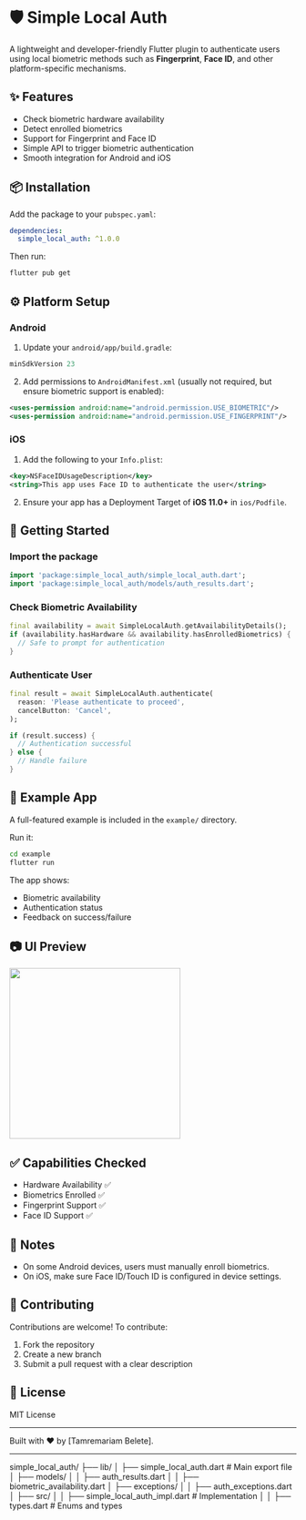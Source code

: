 # 🛡️ Simple Local Auth

A lightweight and developer-friendly Flutter plugin to authenticate users using local biometric methods such as **Fingerprint**, **Face ID**, and other platform-specific mechanisms.

## ✨ Features

- Check biometric hardware availability
- Detect enrolled biometrics
- Support for Fingerprint and Face ID
- Simple API to trigger biometric authentication
- Smooth integration for Android and iOS

## 📦 Installation

Add the package to your `pubspec.yaml`:

```yaml
dependencies:
  simple_local_auth: ^1.0.0
```

Then run:

```bash
flutter pub get
```

## ⚙️ Platform Setup

### Android

1. Update your `android/app/build.gradle`:

```groovy
minSdkVersion 23
```

2. Add permissions to `AndroidManifest.xml` (usually not required, but ensure biometric support is enabled):

```xml
<uses-permission android:name="android.permission.USE_BIOMETRIC"/>
<uses-permission android:name="android.permission.USE_FINGERPRINT"/>
```

### iOS

1. Add the following to your `Info.plist`:

```xml
<key>NSFaceIDUsageDescription</key>
<string>This app uses Face ID to authenticate the user</string>
```

2. Ensure your app has a Deployment Target of **iOS 11.0+** in `ios/Podfile`.

## 🚀 Getting Started

### Import the package

```dart
import 'package:simple_local_auth/simple_local_auth.dart';
import 'package:simple_local_auth/models/auth_results.dart';
```

### Check Biometric Availability

```dart
final availability = await SimpleLocalAuth.getAvailabilityDetails();
if (availability.hasHardware && availability.hasEnrolledBiometrics) {
  // Safe to prompt for authentication
}
```

### Authenticate User

```dart
final result = await SimpleLocalAuth.authenticate(
  reason: 'Please authenticate to proceed',
  cancelButton: 'Cancel',
);

if (result.success) {
  // Authentication successful
} else {
  // Handle failure
}
```

## 🧪 Example App

A full-featured example is included in the `example/` directory.

Run it:

```bash
cd example
flutter run
```

The app shows:

- Biometric availability
- Authentication status
- Feedback on success/failure

## 📷 UI Preview

<img src="https://user-images.githubusercontent.com/your-screenshot.png" width="300"/>

## ✅ Capabilities Checked

- Hardware Availability ✅
- Biometrics Enrolled ✅
- Fingerprint Support ✅
- Face ID Support ✅

## 📌 Notes

- On some Android devices, users must manually enroll biometrics.
- On iOS, make sure Face ID/Touch ID is configured in device settings.

## 🤝 Contributing

Contributions are welcome! To contribute:

1. Fork the repository
2. Create a new branch
3. Submit a pull request with a clear description

## 📄 License

MIT License

---

Built with ❤️ by \[Tamremariam Belete].

---
simple_local_auth/
├── lib/
│   ├── simple_local_auth.dart          # Main export file
│   ├── models/
│   │   ├── auth_results.dart
│   │   ├── biometric_availability.dart
│   ├── exceptions/
│   │   ├── auth_exceptions.dart
│   ├── src/
│   │   ├── simple_local_auth_impl.dart # Implementation
│   │   ├── types.dart                  # Enums and types